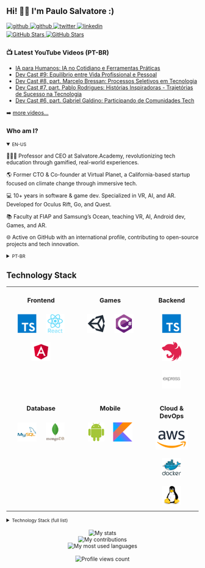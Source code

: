 ## Hi! 👋🏻 I'm Paulo Salvatore :)

<div>
  <a href="https://youtube.com/paulosalvatore" target="_blank">
    <img src=https://img.shields.io/badge/youtube-FF0000.svg?&style=for-the-badge&logo=youtube&logoColor=white alt=github style="margin-bottom: 5px;" />
  </a>
  <a href="https://github.com/paulosalvatore" target="_blank">
    <img src=https://img.shields.io/badge/github-%2324292e.svg?&style=for-the-badge&logo=github&logoColor=white alt=github style="margin-bottom: 5px;" />
  </a>
  <a href="https://twitter.com/paulosalvatoree" target="_blank">
    <img src=https://img.shields.io/badge/twitter-%2300acee.svg?&style=for-the-badge&logo=twitter&logoColor=white alt=twitter style="margin-bottom: 5px;" />
  </a>
  <a href="https://linkedin.com/in/salvatorepaulo" target="_blank">
    <img src=https://img.shields.io/badge/linkedin-%231E77B5.svg?&style=for-the-badge&logo=linkedin&logoColor=white alt=linkedin style="margin-bottom: 5px;" />
  </a>
</div>

<!--
<div>
  <a href="https://youtube.com/paulosalvatore" target="_blank">
    <img src="https://img.shields.io/youtube/channel/subscribers/UCbWFEr7zsKJ92Psrfam7W8Q" alt="YouTube Subscribers" style="margin-bottom: 5px;" />
  </a>
  <a href="https://youtube.com/paulosalvatore" target="_blank">
    <img src="https://img.shields.io/youtube/channel/views/UCbWFEr7zsKJ92Psrfam7W8Q" alt="YouTube Subscribers" style="margin-bottom: 5px;" />
  </a>
</div>
-->

<div>
  <a href="https://github.com/paulosalvatore" target="_blank">
    <img src="https://img.shields.io/github/followers/paulosalvatore?style=social" alt="GitHub Stars" style="margin-bottom: 5px;" />
  </a>
  <a href="https://github.com/paulosalvatore" target="_blank">
    <img src="https://img.shields.io/github/stars/paulosalvatore?style=social" alt="GitHub Stars" style="margin-bottom: 5px;" />
  </a>
</div>

### 📺 Latest YouTube Videos (PT-BR)

<!-- YOUTUBE:START -->
- [IA para Humanos: IA no Cotidiano e Ferramentas Práticas](https://www.youtube.com/watch?v=yAXc7IZNeUA)
- [Dev Cast #9: Equilíbrio entre Vida Profissional e Pessoal](https://www.youtube.com/watch?v=kvDxuVe0BE8)
- [Dev Cast #8, part. Marcelo Bressan: Processos Seletivos em Tecnologia](https://www.youtube.com/watch?v=d6rborl06KY)
- [Dev Cast #7, part. Pablo Rodrigues: Histórias Inspiradoras - Trajetórias de Sucesso na Tecnologia](https://www.youtube.com/watch?v=J_F8BGT1gyQ)
- [Dev Cast #6, part. Gabriel Galdino: Participando de Comunidades Tech](https://www.youtube.com/watch?v=w2dwaTDiHIo)
<!-- YOUTUBE:END -->

➡️ [more videos...](https://youtube.com/PauloSalvatore)


<!-- BIO:START -->

### Who am I?

<details open>
<summary><small>EN-US</small></summary>

👨🏻‍🏫 Professor and CEO at Salvatore.Academy, revolutionizing tech education through gamified, real-world experiences.

🌎 Former CTO & Co-founder at Virtual Planet, a California-based startup focused on climate change through immersive tech.

💻 10+ years in software & game dev. Specialized in VR, AI, and AR. Developed for Oculus Rift, Go, and Quest.

📚 Faculty at FIAP and Samsung’s Ocean, teaching VR, AI, Android dev, Games, and AR.

🌐 Active on GitHub with an international profile, contributing to open-source projects and tech innovation.

</details>

<details>
<summary><small>PT-BR</small></summary>

👨🏻‍🏫 Professor e desenvolvedor, comecei a ~~programar~~ copiar e colar código aos ~12 anos,
criando os [meus próprios](https://github.com/paulosalvatore/maruim_server) servidores de Tibia, o famoso otzinho pra quem pegou essa fase.

🧑🏻‍💻 Iniciei a faculdade em 2016, aos 22, tive o meu primeiro emprego como dev aos 23, e me tornei CTO aos 24. Atuando como professor desde
2017, estou sempre em busca de compartilhar o conhecimento que adquiri ao longo dessa [jornada](https://www.linkedin.com/in/salvatorepaulo/details/experience/).
Atualmente sou professor e CEO da [Salvatore.Academy](https://salvatore.academy/), uma escola de tecnologia que ensina a criar sites, apps ou games. Também atuo no [Samsung Ocean](https://oceanbrasil.com/) e faço parte da [FIAP](https://www.fiap.com.br/), na graduação
de [Jogos Digitais](https://www.fiap.com.br/graduacao/tecnologo/jogos-digitais/) e no MBA de [Gestão da TI](https://www.fiap.com.br/mba/mba-em-gestao-da-tecnologia-da-informacao/).

📙 Escritor na Casa do Código, onde [publiquei](https://www.casadocodigo.com.br/products/livro-android-nativo) o meu primeiro
livro "Android nativo com Kotlin e MVVM: Simplificando técnicas avançadas", introduzindo o universo
do [DevMon](https://fabricadesinapse.github.io/DevMon/).

🏫 MBA em gestão estratégica de negócios e Graduação em  Digitais pela FIAP. Colaborei em um [artigo científico](https://www.mdpi.com/2073-4441/13/9/1142)
publicado na revista [Water](https://www.mdpi.com/), sobre usar realidade virtual no planejamento da mudança climática.

🌎 Em 2018, cofundei e me tornei CTO da [Virtual Planet](https://virtualplanet.tech/), startup localizada na Califórnia que utiliza tecnologias
imersivas como realidade virtual para comunicar melhor os problemas relacionados à mudança climática.

🔮 Atualmente estou em busca de ampliar os meus [projetos de educação](https://salvatore.academy) e adquirir novas experiências no mundo da programação.
Meu sonho é conseguir commitar em alguns projetos de código aberto que estão sempre no meu dia a dia, já
consegui [um pouquinho](https://github.com/nestjs/docs.nestjs.com/pulls?q=is%3Apr+is%3Aclosed+author%3Apaulosalvatore)
com o [Nest.js](https://nestjs.com/), mas por enquanto só no projeto da documentação haha.

</details>

<!-- BIO:END -->


<!-- SKILLSET:START -->

## Technology Stack

<table>

<tr>
<td align="center" width="36%" valign="top">

### Frontend

<img style="margin: 10px" src="assets/typescript.svg" alt="TypeScript" title="TypeScript" height="50" />
<img style="margin: 10px" src="assets/reactjs.svg" alt="React" title="React" height="50" />
<img style="margin: 10px" src="assets/angular.svg" alt="Angular" title="Angular" height="50" />

</td>
<td align="center" width="36%" valign="top">

### Games

<img style="margin: 10px" src="assets/unity.svg" alt="Unity" title="Unity" height="50" /> 
<img style="margin: 10px" src="assets/csharp.svg" alt="C#" title="C#" height="50" />

</td>
<td align="center" width="36%" valign="top">

### Backend

<img style="margin: 10px" src="assets/typescript.svg" alt="TypeScript" title="TypeScript" height="50" />
<img style="margin: 10px" src="assets/nestjs.svg" alt="NestJS" title="NestJS" height="50" />
<img style="margin: 10px" src="assets/express.svg" alt="Express.js" title="Express.js" height="50" />

</td>
</tr>

<tr>
<td align="center" valign="top">

### Database

<img style="margin: 10px" src="assets/mysql.svg" alt="MySQL" title="MySQL" height="50" />
<img style="margin: 10px" src="assets/mongodb.svg" alt="MongoDB" title="MongoDB" height="50" />

</td>
<td align="center" valign="top">

### Mobile

<img style="margin: 10px" src="assets/android.svg" alt="Android" title="Android" height="50" />
<img style="margin: 10px" src="assets/kotlin.svg" alt="Kotlin" title="Kotlin" height="50" />

</td>
<td align="center" valign="top">

### Cloud & DevOps

<img style="margin: 10px" src="assets/aws.svg" alt="AWS" title="AWS" height="50" />
<img style="margin: 10px" src="assets/docker.svg" alt="Docker" title="Docker" height="50" />
<img style="margin: 10px" src="assets/linux.svg" alt="Linux" title="Linux" height="50" />

</td>
</tr>
</table>


<details>
<summary><small>Technology Stack (full list)</small></summary>
<table>

<tr>
<td align="center" width="50%" valign="top">

### Frontend

<img style="margin: 10px" src="assets/html5.svg" alt="HTML5" title="HTML5" height="50" />
<img style="margin: 10px" src="assets/css3.svg" alt="CSS3" title="CSS3" height="50" />
<img style="margin: 10px" src="assets/javascript.svg" alt="JavaScript" title="JavaScript" height="50" />
<img style="margin: 10px" src="assets/typescript.svg" alt="TypeScript" title="TypeScript" height="50" />
<img style="margin: 10px" src="assets/nodejs.svg" alt="Node.js" title="Node.js" height="50" />
<img style="margin: 10px" src="assets/reactjs.svg" alt="React" title="React" height="50" />
<img style="margin: 10px" src="assets/angular.svg" alt="Angular" title="Angular" height="50" />
<img style="margin: 10px" src="assets/reactivex.svg" alt="ReactiveX" title="ReactiveX" height="50" />
<img style="margin: 10px" src="assets/webpack.svg" alt="Webpack" title="Webpack" height="50" />
<img style="margin: 10px" src="assets/sass.svg" alt="Sass" title="Sass" height="50" />
<img style="margin: 10px" src="assets/bem.svg" alt="BEM" title="BEM" height="50" />
<img style="margin: 10px" src="assets/jquery.svg" alt="jQuery" title="jQuery" height="50" />

</td>
<td align="center" valign="top">

### Games

<img style="margin: 10px" src="assets/unity.svg" alt="Unity" title="Unity" height="50" /> 
<img style="margin: 10px" src="assets/csharp.svg" alt="C#" title="C#" height="50" />
<img style="margin: 10px" src="assets/photoshop.svg" alt="Photoshop" title="Photoshop" height="50" />

</td>
</tr>

<tr>
<td align="center" valign="top">

### Backend

<img style="margin: 10px" src="assets/nodejs.svg" alt="Node.js" title="Node.js" height="50" />
<img style="margin: 10px" src="assets/javascript.svg" alt="JavaScript" title="JavaScript" height="50" />
<img style="margin: 10px" src="assets/typescript.svg" alt="TypeScript" title="TypeScript" height="50" />
<img style="margin: 10px" src="assets/nestjs.svg" alt="NestJS" title="NestJS" height="50" />
<img style="margin: 10px" src="assets/prisma.svg" alt="Prisma" title="Prisma" height="50" />
<img style="margin: 10px" src="assets/express.svg" alt="Express.js" title="Express.js" height="50" />
<img style="margin: 10px" src="assets/reactivex.svg" alt="ReactiveX" title="ReactiveX" height="50" />
<img style="margin: 10px" src="assets/serverless.svg" alt="Serverless" title="Serverless" height="50" />
<img style="margin: 10px" src="assets/spring.svg" alt="Spring" title="Spring" height="50" />
<img style="margin: 10px" src="assets/java.svg" alt="Java" title="Java" height="50" />
<img style="margin: 10px" src="assets/kotlin.svg" alt="Kotlin" title="Kotlin" height="50" />
<img style="margin: 10px" src="assets/php.svg" alt="PHP" title="PHP" height="50" />
<img style="margin: 10px" src="assets/xampp.svg" alt="XAMPP" title="XAMPP" height="50" />

</td>
<td align="center" valign="top">

### Database

<img style="margin: 10px" src="assets/mariadb.svg" alt="Maria DB" title="Maria DB" height="50" />
<img style="margin: 10px" src="assets/mysql.svg" alt="MySQL" title="MySQL" height="50" />
<img style="margin: 10px" src="assets/mongodb.svg" alt="MongoDB" title="MongoDB" height="50" />
<img style="margin: 10px" src="assets/firebase.svg" alt="Firebase" title="Firebase" height="50" />
<img style="margin: 10px" src="assets/aws-dynamodb.svg" alt="DynamoDB" title="DynamoDB" height="50" />

</td>
</tr>

<tr>
<td align="center" valign="top">

### Mobile

<img style="margin: 10px" src="assets/android.svg" alt="Android" title="Android" height="50" />
<img style="margin: 10px" src="assets/kotlin.svg" alt="Kotlin" title="Kotlin" height="50" />
<img style="margin: 10px" src="assets/java.svg" alt="Java" title="Java" height="50" />
<img style="margin: 10px" src="assets/reactivex.svg" alt="ReactiveX" title="ReactiveX" height="50" />

</td>
<td align="center" valign="top">

### Cloud & DevOps

<img style="margin: 10px" src="assets/aws.svg" alt="AWS" title="AWS" height="50" />
<img style="margin: 10px" src="assets/git.svg" alt="Git" title="Git" height="50" />
<img style="margin: 10px" src="assets/docker.svg" alt="Docker" title="Docker" height="50" />
<img style="margin: 10px" src="assets/linux.svg" alt="Linux" title="Linux" height="50" />
<img style="margin: 10px" src="assets/aws-cloudfront.svg" alt="AWS CloudFront" title="AWS CloudFront" height="50" />
<img style="margin: 10px" src="assets/aws-s3.svg" alt="AWS S3" title="AWS S3" height="50" />
<img style="margin: 10px" src="assets/aws-ec2.svg" alt="AWS EC2" title="AWS EC2" height="50" />
<img style="margin: 10px" src="assets/aws-lambda.svg" alt="AWS Lambda" title="AWS Lambda" height="50" />
<img style="margin: 10px" src="assets/aws-rds.svg" alt="AWS RDS" title="AWS RDS" height="50" />

</td>
</tr>

<tr>
<td align="center" valign="top">

### Hardware

<img style="margin: 10px" src="assets/arduino.svg" alt="Arduino" title="Arduino" height="50" />
<img style="margin: 10px" src="assets/cplusplus.svg" alt="C++" title="C++" height="50" />
<img style="margin: 10px" src="assets/raspberry-pi.svg" alt="Raspberry Pi" title="Raspberry Pi" height="50" />

</td>
<td align="center" valign="top">

### AI

<img style="margin: 10px" src="assets/python.svg" alt="Python" title="Python" height="50" />
<img style="margin: 10px" src="assets/keras.svg" alt="Keras" title="Keras" height="50" />
<img style="margin: 10px" src="assets/tensorflow.svg" alt="TensorFlow" title="TensorFlow" height="50" />
<img style="margin: 10px" src="assets/opencv.svg" alt="OpenCV" title="OpenCV" height="50" />

</td>
</tr>

<tr>
<td align="center" valign="top">

### Tools & IDEs

<img style="margin: 10px" src="assets/miro.svg" alt="Miro" title="Miro" height="50" />
<img style="margin: 10px" src="assets/github-desktop.svg" alt="GitHub Desktop" title="GitHub Desktop" height="50" />
<img style="margin: 10px" src="assets/jetbrains-webstorm.svg" alt="WebStorm" title="WebStorm" height="50" />
<img style="margin: 10px" src="assets/visual-studio-code.svg" alt="Visual Studio Code" title="Visual Studio Code" height="50" />
<img style="margin: 10px" src="assets/jetbrains-rider.svg" alt="Rider" title="Rider" height="50" />
<img style="margin: 10px" src="assets/android-studio.svg" alt="Android Studio" title="Android Studio" height="50" />
<img style="margin: 10px" src="assets/jetbrains-pycharm.svg" alt="PyCharm" title="PyCharm" height="50" />
<img style="margin: 10px" src="assets/jetbrains-intellij-idea.svg" alt="IntelliJ IDEA" title="IntelliJ IDEA" height="50" />
<img style="margin: 10px" src="assets/jetbrains-phpstorm.svg" alt="PHPStorm" title="PHPStorm" height="50" />
<img style="margin: 10px" src="assets/visual-studio.svg" alt="Visual Studio" title="Visual Studio" height="50" />

</td>
<td align="center" valign="top">

### Started with

<img style="margin: 10px" src="assets/lua.svg" alt="Lua" title="Lua" height="50" />
<img style="margin: 10px" src="assets/php.svg" alt="PHP" title="PHP" height="50" />
<img style="margin: 10px" src="assets/xampp.svg" alt="XAMPP" title="XAMPP" height="50" />

### Want to learn

<img style="margin: 10px" src="assets/solidity.svg" alt="Solidity" title="Solidity" height="50" />
<img style="margin: 10px" src="assets/rust.svg" alt="Rust" title="Rust" height="50" />
<img style="margin: 10px" src="assets/graphql.svg" alt="GraphQL" title="GraphQL" height="50" />

</td>
</tr>

</table>
</details>

<br/>

<!-- SKILLSET:END -->


<!-- STATS:START -->

<div align="center">
    <img src="https://github-readme-stats-git-masterrstaa-rickstaa.vercel.app/api/?username=paulosalvatore&theme=dracula&?theme=dark&show_icons=true%count_private=true&include_all_commits=true" alt="My stats" />
</div>
<div align="center">
    <img src="https://github-readme-streak-stats.herokuapp.com?user=paulosalvatore&theme=dracula" alt="My contributions" />
</div>
<div align="center">
    <img src="https://github-readme-stats-git-masterrstaa-rickstaa.vercel.app/api/top-langs/?username=paulosalvatore&show_icons=true&langs_count=10&layout=compact&theme=dracula&count_private=true&hide=shaderlab,rpc,glsl,hlsl,cmake,asp" alt="My most used languages" />
</div>

<!-- STATS:END -->

<br />

<!-- VIEW-COUNT:START -->

<div align="center">
    <img src="https://komarev.com/ghpvc/?username=paulosalvatore&&style=flat-square" alt="Profile views count"/>
</div>

<!-- VIEW-COUNT:END -->
